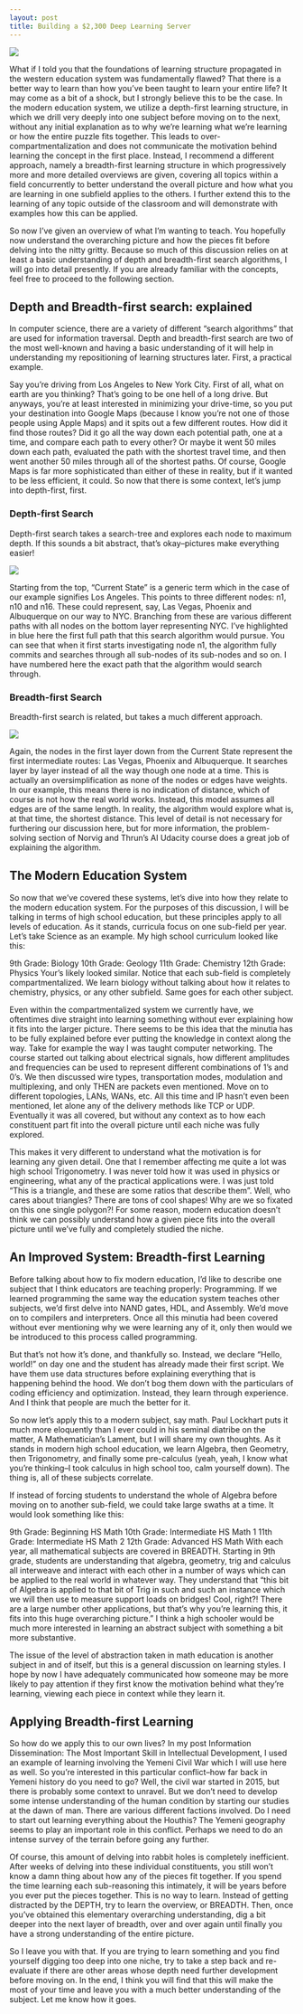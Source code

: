 ```yaml
---
layout: post
title: Building a $2,300 Deep Learning Server
---
```


![](/images/depth-breadth-learning/learn-benches.jpg)

What if I told you that the foundations of learning structure propagated in the western education system was fundamentally flawed? That there is a better way to learn than how you’ve been taught to learn your entire life? It may come as a bit of a shock, but I strongly believe this to be the case. In the modern education system, we utilize a depth-first learning structure, in which we drill very deeply into one subject before moving on to the next, without any initial explanation as to why we’re learning what we’re learning or how the entire puzzle fits together. This leads to over-compartmentalization and does not communicate the motivation behind learning the concept in the first place. Instead, I recommend a different approach, namely a breadth-first learning structure in which progressively more and more detailed overviews are given, covering all topics within a field concurrently to better understand the overall picture and how what you are learning in one subfield applies to the others. I further extend this to the learning of any topic outside of the classroom and will demonstrate with examples how this can be applied.

So now I’ve given an overview of what I’m wanting to teach. You hopefully now understand the overarching picture and how the pieces fit before delving into the nitty gritty. Because so much of this discussion relies on at least a basic understanding of depth and breadth-first search algorithms, I will go into detail presently. If you are already familiar with the concepts, feel free to proceed to the following section.

## Depth and Breadth-first search: explained
In computer science, there are a variety of different “search algorithms” that are used for information traversal. Depth and breadth-first search are two of the most well-known and having a basic understanding of it will help in understanding my repositioning of learning structures later. First, a practical example.

Say you’re driving from Los Angeles to New York City. First of all, what on earth are you thinking? That’s going to be one hell of a long drive. But anyways, you’re at least interested in minimizing your drive-time, so you put your destination into Google Maps (because I know you’re not one of those people using Apple Maps) and it spits out a few different routes.  How did it find those routes? Did it go all the way down each potential path, one at a time, and compare each path to every other? Or maybe it went 50 miles down each path, evaluated the path with the shortest travel time, and then went another 50 miles through all of the shortest paths. Of course, Google Maps is far more sophisticated than either of these in reality, but if it wanted to be less efficient, it could. So now that there is some context, let’s jump into depth-first, first.

### Depth-first Search
Depth-first search takes a search-tree and explores each node to maximum depth. If this sounds a bit abstract, that’s okay–pictures make everything easier!

![](/images/depth-breadth-learning/depth-graph.png)

Starting from the top, “Current State” is a generic term which in the case of our example signifies Los Angeles. This points to three different nodes: n1, n10 and n16. These could represent, say, Las Vegas, Phoenix and Albuquerque on our way to NYC. Branching from these are various different paths with all nodes on the bottom layer representing NYC. I’ve highlighted in blue here the first full path that this search algorithm would pursue. You can see that when it first starts investigating node n1, the algorithm fully commits and searches through all sub-nodes of its sub-nodes and so on. I have numbered here the exact path that the algorithm would search through.

### Breadth-first Search
Breadth-first search is related, but takes a much different approach.

![](/images/depth-breadth-learning/breadth-graph.png)

Again, the nodes in the first layer down from the Current State represent the first intermediate routes: Las Vegas, Phoenix and Albuquerque. It searches layer by layer instead of all the way though one node at a time. This is actually an oversimplification as none of the nodes or edges have weights. In our example, this means there is no indication of distance, which of course is not how the real world works. Instead, this model assumes all edges are of the same length. In reality, the algorithm would explore what is, at that time, the shortest distance. This level of detail is not necessary for furthering our discussion here, but for more information, the problem-solving section of Norvig and Thrun’s AI Udacity course does a great job of explaining the algorithm.

## The Modern Education System
So now that we’ve covered these systems, let’s dive into how they relate to the modern education system. For the purposes of this discussion, I will be talking in terms of high school education, but these principles apply to all levels of education. As it stands, curricula focus on one sub-field per year. Let’s take Science as an example. My high school curriculum looked like this:

9th Grade: Biology
10th Grade: Geology
11th Grade: Chemistry
12th Grade: Physics
Your’s likely looked similar. Notice that each sub-field is completely compartmentalized. We learn biology without talking about how it relates to chemistry, physics, or any other subfield. Same goes for each other subject.

Even within the compartmentalized system we currently have, we oftentimes dive straight into learning something without ever explaining how it fits into the larger picture. There seems to be this idea that the minutia has to be fully explained before ever putting the knowledge in context along the way. Take for example the way I was taught computer networking. The course started out talking about electrical signals, how different amplitudes and frequencies can be used to represent different combinations of 1’s and 0’s. We then discussed wire types, transportation modes, modulation and multiplexing, and only THEN are packets even mentioned. Move on to different topologies, LANs, WANs, etc. All this time and IP hasn’t even been mentioned, let alone any of the delivery methods like TCP or UDP. Eventually it was all covered, but without any context as to how each constituent part fit into the overall picture until each niche was fully explored.

This makes it very different to understand what the motivation is for learning any given detail. One that I remember affecting me quite a lot was high school Trigonometry. I was never told how it was used in physics or engineering, what any of the practical applications were. I was just told “This is a triangle, and these are some ratios that describe them”. Well, who cares about triangles? There are tons of cool shapes! Why are we so fixated on this one single polygon?! For some reason, modern education doesn’t think we can possibly understand how a given piece fits into the overall picture until we’ve fully and completely studied the niche.

## An Improved System: Breadth-first Learning
Before talking about how to fix modern education, I’d like to describe one subject that I think educators are teaching properly: Programming. If we learned programming the same way the education system teaches other subjects, we’d first delve into NAND gates, HDL, and Assembly. We’d move on to compilers and interpreters. Once all this minutia had been covered without ever mentioning why we were learning any of it, only then would we be introduced to this process called programming.

But that’s not how it’s done, and thankfully so. Instead, we declare “Hello, world!” on day one and the student has already made their first script. We have them use data structures before explaining everything that is happening behind the hood. We don’t bog them down with the particulars of coding efficiency and optimization. Instead, they learn through experience. And I think that people are much the better for it.

So now let’s apply this to a modern subject, say math. Paul Lockhart puts it much more eloquently than I ever could in his seminal diatribe on the matter, A Mathematician’s Lament, but I will share my own thoughts. As it stands in modern high school education, we learn Algebra, then Geometry, then Trigonometry, and finally some pre-calculus (yeah, yeah, I know what you’re thinking–I took calculus in high school too, calm yourself down). The thing is, all of these subjects correlate.

If instead of forcing students to understand the whole of Algebra before moving on to another sub-field, we could take large swaths at a time. It would look something like this:

9th Grade: Beginning HS Math
10th Grade: Intermediate HS Math 1
11th Grade: Intermediate HS Math 2
12th Grade: Advanced HS Math
With each year, all mathematical subjects are covered in BREADTH. Starting in 9th grade, students are understanding that algebra, geometry, trig and calculus all interweave and interact with each other in a number of ways which can be applied to the real world in whatever way.  They understand that “this bit of Algebra is applied to that bit of Trig in such and such an instance which we will then use to measure support loads on bridges! Cool, right?! There are a large number other applications, but that’s why you’re learning this, it fits into this huge overarching picture.” I think a high schooler would be much more interested in learning an abstract subject with something a bit more substantive.

The issue of the level of abstraction taken in math education is another subject in and of itself, but this is a general discussion on learning styles. I hope by now I have adequately communicated how someone may be more likely to pay attention if they first know the motivation behind what they’re learning, viewing each piece in context while they learn it.

## Applying Breadth-first Learning
So how do we apply this to our own lives? In my post Information Dissemination: The Most Important Skill in Intellectual Development, I used an example of learning involving the Yemeni Civil War which I will use here as well. So you’re interested in this particular conflict–how far back in Yemeni history do you need to go? Well, the civil war started in 2015, but there is probably some context to unravel. But we don’t need to develop some intense understanding of the human condition by starting our studies at the dawn of man. There are various different factions involved. Do I need to start out learning everything about the Houthis? The Yemeni geography seems to play an important role in this conflict. Perhaps we need to do an intense survey of the terrain before going any further.

Of course, this amount of delving into rabbit holes is completely inefficient. After weeks of delving into these individual constituents, you still won’t know a damn thing about how any of the pieces fit together. If you spend the time learning each sub-reasoning this intimately, it will be years before you ever put the pieces together. This is no way to learn. Instead of getting distracted by the DEPTH, try to learn the overview, or BREADTH. Then, once you’ve obtained this elementary overarching understanding, dig a bit deeper into the next layer of breadth, over and over again until finally you have a strong understanding of the entire picture.

So I leave you with that. If you are trying to learn something and you find yourself digging too deep into one niche, try to take a step back and re-evaluate if there are other areas whose depth need further development before moving on.  In the end, I think you will find that this will make the most of your time and leave you with a much better understanding of the subject. Let me know how it goes.
